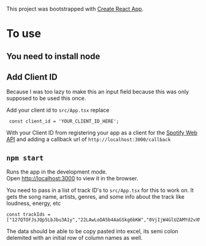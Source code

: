 This project was bootstrapped with [Create React App](https://github.com/facebook/create-react-app).

# To use

## You need to install node

## Add Client ID

Because I was too lazy to make this an input field because this was only supposed to be used this once.

Add your client id to `src/App.tsx`
replace 
```
 const client_id = 'YOUR_CLIENT_ID_HERE';
 ```

 With your Client ID from registering your app as a client for the [Spotify Web API](https://developer.spotify.com/documentation/web-api/) and adding a callback url of `http://localhost:3000/callback`

## `npm start`

Runs the app in the development mode.<br />
Open [http://localhost:3000](http://localhost:3000) to view it in the browser.

You need to pass in a list of track ID's to `src/App.tsx` for this to work on.  It gets the song name, artists, genres, and some info about the track like loudness, energy, etc

```
const trackIds = ["127QTOFJsJQp5LbJbu3A1y","22LAwLoDA5b4AaGSkg6bKW","0VjIjW4GlUZAMYd2vXMi3b"...]
```

The data should be able to be copy pasted into excel, its semi colon delemited with an initial row of column names as well.
